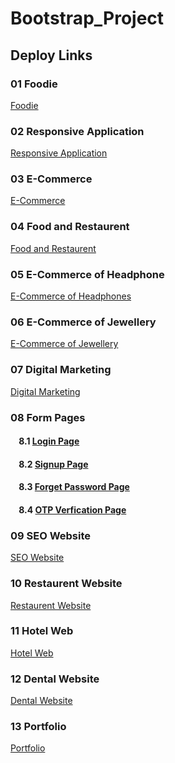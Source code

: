 # Bootstrap_Project
Deploy Links
--------------
### 01 Foodie
  <a href="https://foodiesapps.netlify.app">Foodie</a>

### 02 Responsive Application
  <a href="https://applandingres.netlify.app">Responsive Application</a>

### 03 E-Commerce
  <a href="https://e-commerceoffashion.netlify.app">E-Commerce</a>

### 04 Food and Restaurent
  <a href="https://webofheadphone.netlify.app">Food and Restaurent</a>

### 05 E-Commerce of Headphone
  <a href="https://webofheadphone.netlify.app">E-Commerce of Headphones</a>

### 06 E-Commerce of Jewellery
  <a href="https://e-commerceofjewellery.netlify.app">E-Commerce of Jewellery</a>

### 07 Digital Marketing
  <a href="https://digitalmarketi.netlify.app/">Digital Marketing</a>

### 08 Form Pages
  #### &nbsp;&nbsp;&nbsp; 8.1  <a href="https://loginforn.netlify.app/">Login Page</a>
  #### &nbsp;&nbsp;&nbsp; 8.2  <a href="https://signuform.netlify.app/">Signup Page</a>
  #### &nbsp;&nbsp;&nbsp; 8.3  <a href="https://forgetpasssword.netlify.app/">Forget Password Page</a>
  #### &nbsp;&nbsp;&nbsp; 8.4  <a href="https://otpverificat.netlify.app/">OTP Verfication Page</a>
  
### 09 SEO Website
  <a href="https://wseowebsite.netlify.app">SEO Website</a>

### 10 Restaurent Website
  <a href="https://foodrestaurentweb.netlify.app">Restaurent Website</a>

### 11 Hotel Web
  <a href="https://hotelmngt.netlify.app">Hotel Web</a>

### 12 Dental Website
  <a href="">Dental Website</a>

### 13 Portfolio 
  <a href="https://plio.netlify.app">Portfolio</a>
